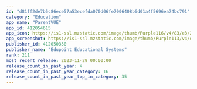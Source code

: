 ```yaml
---
id: "d81ff2de7b5c86ece57a53ecefda070d06fe7006408b6d01a4f5696ea74bc791"
category: "Education"
app_name: "ParentVUE"
app_id: 412054615
app_icon: https://is1-ssl.mzstatic.com/image/thumb/Purple116/v4/83/e3/2e/83e32ecd-346f-c689-97e0-68ba0abecf30/AppIcon-1x_U007emarketing-0-10-0-85-220.png/1024x1024bb.png
app_screenshot: https://is1-ssl.mzstatic.com/image/thumb/Purple113/v4/d4/f9/c6/d4f9c66e-5362-91c2-f701-5d2676f0707a/pr_source.png/1242x2688bb.png
publisher_id: 412050330
publisher_name: "Edupoint Educational Systems"
rank: 211
most_recent_release: 2023-11-29 00:00:00
release_count_in_past_year: 4
release_count_in_past_year_category: 16
release_count_in_past_year_top_in_category: 35
---
```

